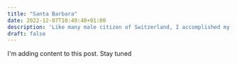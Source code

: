 ```yaml
---
title: "Santa Barbara"
date: 2022-12-07T10:49:40+01:00
description: 'Like many male citizen of Switzerland, I accomplished my duty in the Swiss Military. Although it was mostly spending countless hours doing nothing very useful, this 4 month basic training as a tank pilot was some fun and deserves a showcase for the highlights'
draft: false
---
```

I'm adding content to this post. Stay tuned 
